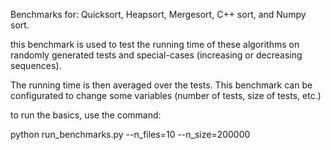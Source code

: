 Benchmarks for:
    Quicksort, Heapsort, Mergesort, C++ sort, and Numpy sort.

this benchmark is used to test the running time of these algorithms on 
randomly generated tests and special-cases (increasing or decreasing sequences).

The running time is then averaged over the tests.
This benchmark can be configurated to change some variables (number of tests, size of tests, etc.)

to run the basics, use the command:

python run_benchmarks.py --n_files=10 --n_size=200000